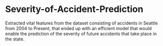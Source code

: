# Severity-of-Accident-Prediction
Extracted vital features from the dataset consisting of accidents in Seattle from 2004 to Present, that ended up with an efficient model that would enable the prediction of the severity of future accidents that take place in the state.
